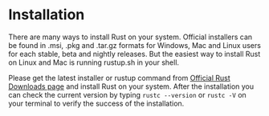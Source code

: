 # Installation

There are many ways to install Rust on your system. Official installers can be found in .msi, .pkg and .tar.gz formats for Windows, Mac and Linux users for each stable, beta and nightly releases. But the easiest way to install Rust on Linux and Mac is running rustup.sh in your shell.

Please get the latest installer or rustup command from [Official Rust Downloads page](https://www.rust-lang.org/downloads.html) and install Rust on your system. After the installation you can check the current version by typing ```rustc --version``` or ```rustc -V``` on your terminal to verify the success of the installation.